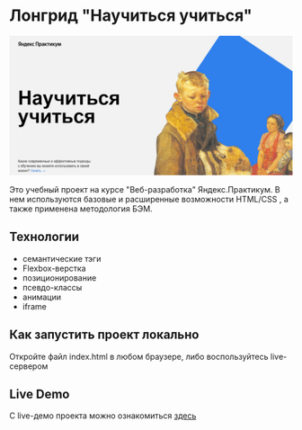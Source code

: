 # Лонгрид "Научиться учиться"

![Скриншот сайта](https://github.com/dev0x451/how-to-learn/blob/main/images/site-screenshot.jpg)

Это учебный проект на курсе "Веб-разработка" Яндекс.Практикум.
В нем используются базовые и расширенные возможности HTML/CSS , а также применена методология БЭМ.

## Технологии

* семантические тэги
* Flexbox-верстка
* позиционирование
* псевдо-классы
* анимации
* iframe

## Как запустить проект локально

Откройте файл index.html в любом браузере, либо воспользуйтесь live-сервером

## Live Demo

С live-демо проекта можно ознакомиться [здесь](https://how-to-learn-phi.vercel.app/)
